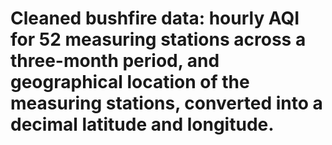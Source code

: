 # Cleaned bushfire data: hourly AQI for 52 measuring stations across a three-month period, and geographical location of the measuring stations, converted into a decimal latitude and longitude.
